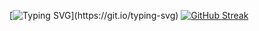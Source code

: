 [![Typing SVG](https://readme-typing-svg.demolab.com?font=Oswald&weight=500&size=15&duration=2500&pause=100&color=F71A42&background=DFFF3000&center=true&vCenter=true&multiline=true&random=false&width=436&lines=Novice+learner+on+almost+everything+%5E_%5E;Trying+to+learn+new+things!)](https://git.io/typing-svg)
[![GitHub Streak](https://streak-stats.demolab.com/?user=Hanszyy)](https://git.io/streak-stats)
